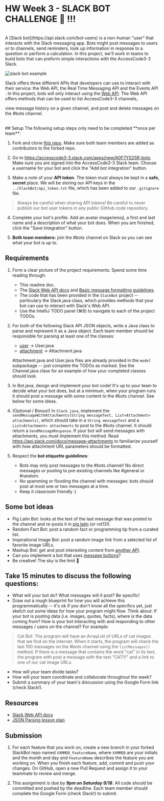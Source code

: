 # HW Week 3 - SLACK BOT CHALLENGE 🤖 !!!
<br>
A [Slack bot](https://api.slack.com/bot-users) is a non-human "user" that interacts with the Slack messaging app.
Bots might post messages to users or to channels, send reminders, look up information in response to a question
or perform a calculation.  In this project, we'll work in teams to build bots that can preform simple
interactions with the AccessCode3-3 Slack.

![slack bot example](https://api.slack.com/img/api/guide_bot_user.png)

Slack offers three different APIs that developers can use to interact with their service:
the Web API, the Real Time Messaging API and the Events API . In this project, bots will only interact using
the [Web API](https://api.slack.com/web). The Web API offers methods that can be used to list AccessCode3-3 channels,



view message history on a given channel, and post and delete messages on the #bots channel.



<br>
## Setup
The following setup steps only need to be completed **once per team**:

1. Fork and clone [this repo](https://github.com/ramonaharrison/SlackBot).
Make sure both team members are added as contributors to the forked repo.

2. Go to https://accesscode3-3.slack.com/apps/new/A0F7YS25R-bots.
Make sure you are signed into the AccessCode3-3 Slack team.
Choose a username for your bot and click the "Add bot integration" button.

3. Make a note of your **API token**. The token must always be kept in a **safe, secret** place.
We will be storing our API keys in the `../SlackBot/api_token.txt` file,
which has been added to our `.gitignore` file.

>Always be careful when sharing API tokens! Be careful to never publish
> our bot user tokens in any public GitHub code repository.

4. Complete your bot's profile. Add an avatar image/emoji, a first and last name and a description
of what your bot does. When you are finished, click the "Save Integration" button.

5. **Both team members:** join the #bots channel on Slack so you can see what your bot is up to.


## Requirements
1. Form a clear picture of the project requirements. Spend some time reading through:
    - This readme doc.
    - The [Slack Web API docs](https://api.slack.com/web) and
      [Basic message formatting guidelines](https://api.slack.com/docs/message-formatting).
    - The code that has been provided in the `SlackBot` project -- particulary the Slack.java class,
        which provides methods that your bot can use to interact with Slack's Web API.
    - Use the IntelliJ TODO panel (⌘6) to navigate to each of the project TODOs.

2. For both of the following Slack API JSON objects, write a Java class to parse and represent it as a Java object.
    Each team member should be responsible for parsing at least one of the classes:
    - [user](https://api.slack.com/types/user) -> User.java
    - [attachment](https://api.slack.com/docs/message-attachments) -> Attachment.java

    Attachment.java and User.java files are already provided in the `model` subpackage -- just complete the TODOs
    as marked. See the Channel.java class for an example of how your completed classes should look.

3. In Bot.java, design and implement your bot code! It's up to your team to decide what your bot does, but at
a minimum, when your program runs it should post a message with some content to the #bots channel. See below
for some ideas.

4. (Optional / Bonus!) In `Slack.java`, implement the `sendMessageWithAttachments(String messageText,
 List<Attachment> attachments)`, which should take in a `String messageText` and a `List<Attachment>
 attachments` to post to the #bots channel. It should return a `SendMessageResponse`. If your bot will
 send messages with attachments, you must implement this method.
 Read https://api.slack.com/docs/message-attachments to familiarize yourself with how attachment URL
 parameters should be formatted.

5. Respect the **bot etiquette guidelines**:
    - Bots may only post messages to the #bots channel! No direct messages or posting to pre-existing channels
      like #general or #random.
    - No spamming or flooding the channel with messages: bots should post at most one or two messages at a time.
    - Keep it classroom friendly :)

## Some bot ideas
- Pig Latin Bot: looks at the text of the last message that was posted to the channel and re-posts it in [
  pig latin](https://en.wikipedia.org/wiki/Pig_Latin) (or rot13!).
- Random Fact Bot: post a random fact or programming tip from a curated list.
- Inspirational Image Bot: post a random image link from a selected list of favorite image URLs.
- Mashup Bot: get and post interesting content from [another API](https://gist.github.com/afeld/4952991).
- Can you implement a bot that uses [message buttons](https://api.slack.com/docs/message-buttons)?
- Be creative! The sky is the limit 🌈

## Take 15 minutes to discuss the following questions:
- What will your bot do? What messages will it post? Be specific!
- Draw out a rough blueprint for how you will achieve this programmatically --
it's ok if you don't know all the specifics yet, just sketch out some ideas for how your program might flow.
Think about: If your bot is posting data (i.e. images, quotes, facts), where is the data coming from?
How is your bot interacting with and responding to other messages / users on the channel? For example:
>Cat Bot: The program will have an ArrayList of URLs of cat images that we find on the internet. When it starts, the program will check the last 100 messages on the #bots channel using the `listMessages()` method. If there is a message that contains the word "cat" in its text, the program with post a message with the text "CAT!!!" and a link to one of our cat image URLs.

- How will your team divide tasks?
- How will your team coordinate and collaborate throughout the week?
- Submit a summary of your team's discussion using the Google Form link (check Slack!).

## Resources
- [Slack Web API docs](https://api.slack.com/web)
- [JSON Parsing lesson plan](../lessons/json)

## Submission

1. For each feature that you work on, create a new branch in your forked SlackBot repo named
`XXMMDD_FeatureName`, where `XXMMDD` are your initials and the month and day and `FeatureName`
describes the feature you are working on. When you finish each feature, add, commit and push your changes.
On GitHub, open a new Pull Request and assign it to your teammate to review and merge.

2. This assignment is due by ***9pm on Saturday 9/18***. All code should be committed and pushed by the deadline. Each team member should complete the Google Form (check Slack!) to submit.
